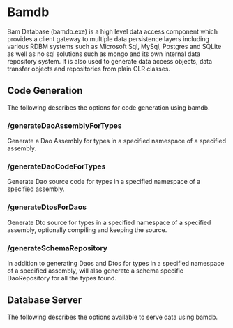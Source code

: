 ﻿# Bamdb

Bam Database (bamdb.exe) is a high level data access component which provides a client gateway to multiple data persistence layers including various RDBM systems such as Microsoft Sql, MySql, Postgres and SQLite as well as no sql solutions such as mongo and its own internal data repository system.  It is also used to generate data access objects, data transfer objects and repositories from plain CLR classes.

## Code Generation

The following describes the options for code generation using bamdb.

### /generateDaoAssemblyForTypes
Generate a Dao Assembly for types in a specified namespace of a specified assembly.

### /generateDaoCodeForTypes
Generate Dao source code for types in a specified namespace of a specified assembly.

### /generateDtosForDaos
Generate Dto source for types in a specified namespace of a specified assembly, optionally compiling and keeping the source.

### /generateSchemaRepository
In addition to generating Daos and Dtos for types in a specified namespace of a specified assembly, will 
also generate a schema specific DaoRepository for all the types found.

## Database Server

The following describes the options available to serve data using bamdb.

 